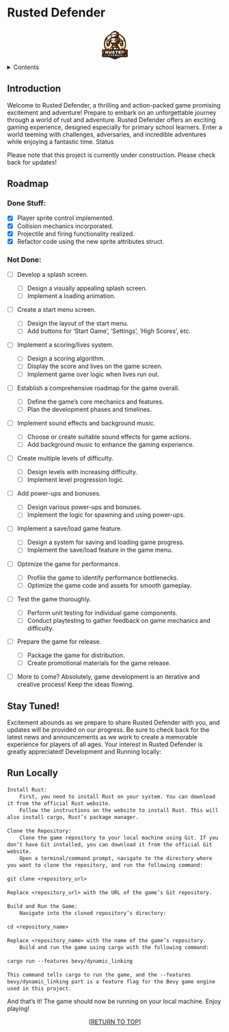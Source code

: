 <a name="readme-top"></a>

# Rusted Defender

<div align="center"> 
    <img src="images/logo.png" alt="Logo" width="80" height="80"> 
</div>

<details> 
    <summary>Contents</summary>
     <ol> 
        <li> 
            <a href="#introduction">Introduction</a> 
        </li> 
        <li> 
            <a href="#status">Status</a> 
        </li> 
        <li> 
            <a href="#roadmap">Roadmap</a> 
        </li> 
        <li> 
            <a href="#stay-tuned">Stay Tuned!</a> 
        </li> 
        <li> 
            <a href="#development-and-running-locally">Development and Running locally</a> 
            </li> 
    </ol> 
</details>

## Introduction

Welcome to Rusted Defender, a thrilling and action-packed game promising excitement and adventure! Prepare to embark on an unforgettable journey through a world of rust and adventure. Rusted Defender offers an exciting gaming experience, designed especially for primary school learners. Enter a world teeming with challenges, adversaries, and incredible adventures while enjoying a fantastic time.
Status

Please note that this project is currently under construction. Please check back for updates!

## Roadmap

### Done Stuff:

- [x] Player sprite control implemented.
- [x] Collision mechanics incorporated.
- [x] Projectile and firing functionality realized.
- [x] Refactor code using the new sprite attributes struct.

### Not Done:


- [ ] Develop a splash screen.
    - [ ] Design a visually appealing splash screen.
    - [ ] Implement a loading animation.
- [ ] Create a start menu screen.
    - [ ] Design the layout of the start menu.
    - [ ] Add buttons for ‘Start Game’, ‘Settings’, ‘High Scores’, etc.
- [ ] Implement a scoring/lives system.
    - [ ] Design a scoring algorithm.
    - [ ] Display the score and lives on the game screen.
    - [ ] Implement game over logic when lives run out.
- [ ] Establish a comprehensive roadmap for the game overall.
    - [ ] Define the game’s core mechanics and features.
    - [ ] Plan the development phases and timelines.
- [ ] Implement sound effects and background music.
    - [ ] Choose or create suitable sound effects for game actions.
    - [ ] Add background music to enhance the gaming experience.
- [ ] Create multiple levels of difficulty.
    - [ ] Design levels with increasing difficulty.
    - [ ] Implement level progression logic.
- [ ] Add power-ups and bonuses.
    - [ ] Design various power-ups and bonuses.
    - [ ] Implement the logic for spawning and using power-ups.
- [ ] Implement a save/load game feature.
    - [ ] Design a system for saving and loading game progress.
    - [ ] Implement the save/load feature in the game menu.
- [ ] Optimize the game for performance.
    - [ ] Profile the game to identify performance bottlenecks.
    - [ ] Optimize the game code and assets for smooth gameplay.
- [ ] Test the game thoroughly.
    - [ ] Perform unit testing for individual game components.
    - [ ] Conduct playtesting to gather feedback on game mechanics and difficulty.
- [ ] Prepare the game for release.
    - [ ] Package the game for distribution.
    - [ ] Create promotional materials for the game release.
- [ ] More to come? Absolutely, game development is an iterative and creative process! Keep the ideas flowing.


## Stay Tuned!

Excitement abounds as we prepare to share Rusted Defender with you, and updates will be provided on our progress. Be sure to check back for the latest news and announcements as we work to create a memorable experience for players of all ages. Your interest in Rusted Defender is greatly appreciated!
Development and Running locally:

## Run Locally



    Install Rust:
        First, you need to install Rust on your system. You can download it from the official Rust website.
        Follow the instructions on the website to install Rust. This will also install cargo, Rust’s package manager.

    Clone the Repository:
        Clone the game repository to your local machine using Git. If you don’t have Git installed, you can download it from the official Git website.
        Open a terminal/command prompt, navigate to the directory where you want to clone the repository, and run the following command:

    git clone <repository_url>

    Replace <repository_url> with the URL of the game’s Git repository.

    Build and Run the Game:
        Navigate into the cloned repository’s directory:

    cd <repository_name>

    Replace <repository_name> with the name of the game’s repository.
        Build and run the game using cargo with the following command:

    cargo run --features bevy/dynamic_linking

    This command tells cargo to run the game, and the --features bevy/dynamic_linking part is a feature flag for the Bevy game engine used in this project.

And that’s it! The game should now be running on your local machine. Enjoy playing!

<p align="center">[<a href="#readme-top">RETURN TO TOP</a>]</p>
